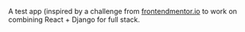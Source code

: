 A test app (inspired by a challenge from [frontendmentor.io](https://www.frontendmentor.io/challenges/expenses-chart-component-e7yJBUdjwt/hub) to work on combining React + Django for full stack.
